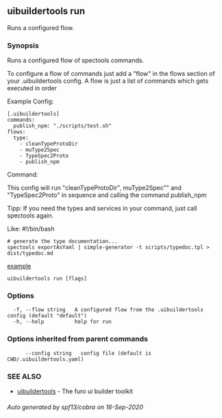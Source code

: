 ## uibuildertools run

Runs a configured flow.

### Synopsis

Runs a configured flow of spectools commands.

To configure a flow of commands just add a "flow" in the flows section of your .uibuildertools config.
A flow is just a list of commands which gets executed in order

Example Config:

	[.uibuildertools]
	commands:
	  publish_npm: "./scripts/test.sh"
	flows:
	  type:
		- cleanTypeProtoDir
		- muType2Spec
		- TypeSpec2Proto
		- publish_npm

Command:

This config will run "cleanTypeProtoDir",  muType2Spec"" and "TypeSpec2Proto" in sequence and calling the command publish_npm

Tipp: If you need the types and services in your command, just call spectools again. 

Like:
    #!/bin/bash

    # generate the type documentation...
    spectools exportAsYaml | simple-generator -t scripts/typedoc.tpl > dist/typedoc.md

[example](../samples/typedoc/readme.md)


```
uibuildertools run [flags]
```

### Options

```
  -f, --flow string   A configured flow from the .uibuildertools config (default "default")
  -h, --help          help for run
```

### Options inherited from parent commands

```
      --config string   config file (default is CWD/.uibuildertools.yaml)
```

### SEE ALSO

* [uibuildertools](uibuildertools.md)	 - The furo ui builder toolkit

###### Auto generated by spf13/cobra on 16-Sep-2020
